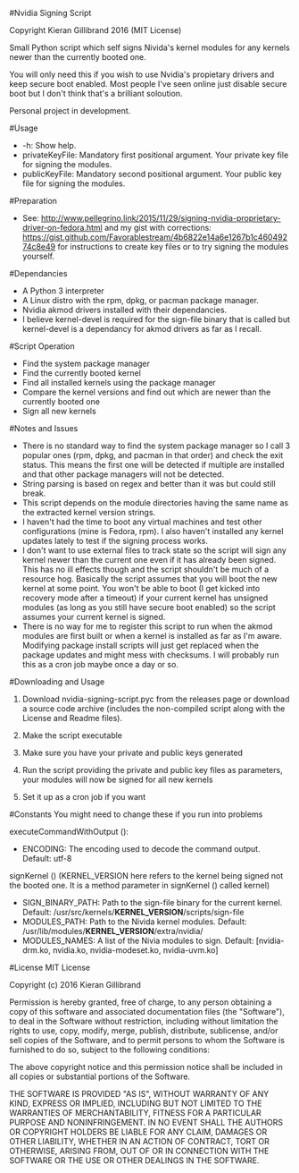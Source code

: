 #Nvidia Signing Script

Copyright Kieran Gillibrand 2016 (MIT License)

Small Python script which self signs Nivida's kernel modules for any kernels newer than the currently booted one.

You will only need this if you wish to use Nvidia's propietary drivers and keep secure boot enabled. Most people I've seen online just disable secure boot but I don't think that's a brilliant soloution.

Personal project in development.

#Usage
- -h: Show help.
- privateKeyFile: Mandatory first positional argument. Your private key file for signing the modules.
- publicKeyFile: Mandatory second positional argument. Your public key file for signing the modules.

#Preparation
- See: http://www.pellegrino.link/2015/11/29/signing-nvidia-proprietary-driver-on-fedora.html and my gist with corrections: https://gist.github.com/Favorablestream/4b6822e14a6e1267b1c46049274c8e49 for instructions to create key files or to try signing the modules yourself.

#Dependancies
- A Python 3 interpreter
- A Linux distro with the rpm, dpkg, or pacman package manager.
- Nvidia akmod drivers installed with their dependancies.
- I believe kernel-devel is required for the sign-file binary that is called but kernel-devel is a dependancy for akmod drivers as far as I recall.

#Script Operation
- Find the system package manager
- Find the currently booted kernel
- Find all installed kernels using the package manager
- Compare the kernel versions and find out which are newer than the currently booted one
- Sign all new kernels

#Notes and Issues
- There is no standard way to find the system package manager so I call 3 popular ones (rpm, dpkg, and pacman in that order) and check the exit status. This means the first one will be detected if multiple are installed and that other package managers will not be detected.
- String parsing is based on regex and better than it was but could still break.
- This script depends on the module directories having the same name as the extracted kernel version strings.
- I haven't had the time to boot any virtual machines and test other configurations (mine is Fedora, rpm). I also haven't installed any kernel updates lately to test if the signing process works.
- I don't want to use external files to track state so the script will sign any kernel newer than the current one even if it has already been signed. This has no ill effects though and the script shouldn't be much of a resource hog. Basically the script assumes that you will boot the new kernel at some point. You won't be able to boot (I get kicked into recovery mode after a timeout) if your current kernel has unsigned modules (as long as you still have secure boot enabled) so the script assumes your current kernel is signed.
- There is no way for me to register this script to run when the akmod modules are first built or when a kernel is installed as far as I'm aware. Modifying package install scripts will just get replaced when the package updates and might mess with checksums. I will probably run this as a cron job maybe once a day or so.

#Downloading and Usage

1. Download nvidia-signing-script.pyc from the releases page or download a source code archive (includes the non-compiled script along with the License and Readme files).

2. Make the script executable

3. Make sure you have your private and public keys generated

4. Run the script providing the private and public key files as parameters, your modules will now be signed for all new kernels

5. Set it up as a cron job if you want

#Constants
You might need to change these if you run into problems

executeCommandWithOutput ():
- ENCODING: The encoding used to decode the command output. Default: utf-8

signKernel () (KERNEL_VERSION here refers to the kernel being signed not the booted one. It is a method parameter in signKernel () called kernel)
- SIGN_BINARY_PATH: Path to the sign-file binary for the current kernel. Default: /usr/src/kernels/**KERNEL_VERSION**/scripts/sign-file
- MODULES_PATH: Path to the Nivida kernel modules. Default: /usr/lib/modules/**KERNEL_VERSION**/extra/nvidia/
- MODULES_NAMES: A list of the Nivia modules to sign. Default: [nvidia-drm.ko, nvidia.ko, nvidia-modeset.ko, nvidia-uvm.ko]

#License
MIT License

Copyright (c) 2016 Kieran Gillibrand

Permission is hereby granted, free of charge, to any person obtaining a copy
of this software and associated documentation files (the "Software"), to deal
in the Software without restriction, including without limitation the rights
to use, copy, modify, merge, publish, distribute, sublicense, and/or sell
copies of the Software, and to permit persons to whom the Software is
furnished to do so, subject to the following conditions:

The above copyright notice and this permission notice shall be included in all
copies or substantial portions of the Software.

THE SOFTWARE IS PROVIDED "AS IS", WITHOUT WARRANTY OF ANY KIND, EXPRESS OR
IMPLIED, INCLUDING BUT NOT LIMITED TO THE WARRANTIES OF MERCHANTABILITY,
FITNESS FOR A PARTICULAR PURPOSE AND NONINFRINGEMENT. IN NO EVENT SHALL THE
AUTHORS OR COPYRIGHT HOLDERS BE LIABLE FOR ANY CLAIM, DAMAGES OR OTHER
LIABILITY, WHETHER IN AN ACTION OF CONTRACT, TORT OR OTHERWISE, ARISING FROM,
OUT OF OR IN CONNECTION WITH THE SOFTWARE OR THE USE OR OTHER DEALINGS IN THE
SOFTWARE.
